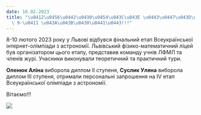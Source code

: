 ```yaml
---
date: 16.02.2023
title: "\u0412\u0456\u0442\u0430\u0454\u043C\u043E \u0443\u0447\u043D\u0456\u0432\
  \ 9-\u0411 \u043A\u043B\u0430\u0441\u0443!!!"
---
```

8-10 лютого 2023 року у Львові відбувся фінальний етап Всеукраїнської інтернет-олімпіади з астрономії. Львівський фізико-математичний ліцей був організатором цього етапу, представив команду учнів ЛФМЛ та членів журі. Учасники виконували теоретичний та практичний тури.

**Оленюк Аліна**
виборола диплом ІІ ступеня,
**Суслик Уляна**
виборола диплом ІІІ ступеня, отримали персональні запрошення на ІV етап Всеукраїнської олімпіади з астрономії.

Вітаємо!!!

![](/files/вітаємо-учнів-9-б-кл-nn.png)